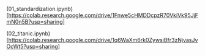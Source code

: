 (01_standardization.ipynb)[https://colab.research.google.com/drive/1Fnwe5cHMDDcpzR70VkiVk95JjFmN0n5B?usp=sharing]

(02_titanic.ipynb)[https://colab.research.google.com/drive/1q6WaXm6rk0ZywsiBfr3zNjvasJvOcWt5?usp=sharing]
